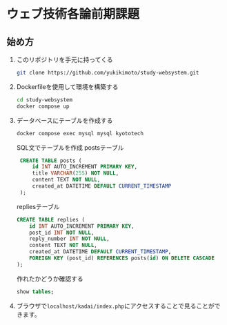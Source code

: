 # ウェブ技術各論前期課題

## 始め方
1. このリポジトリを手元に持ってくる
    ```bash
    git clone https://github.com/yukikimoto/study-websystem.git
    ```
2. Dockerfileを使用して環境を構築する
   ```bash
   cd study-websystem
   docker compose up
   ```
3. データベースにテーブルを作成する
   ``` bash
   docker compose exec mysql mysql kyototech
   ```
   SQL文でテーブルを作成
   postsテーブル
   ```sql
    CREATE TABLE posts (
        id INT AUTO_INCREMENT PRIMARY KEY,
        title VARCHAR(255) NOT NULL,
        content TEXT NOT NULL,
        created_at DATETIME DEFAULT CURRENT_TIMESTAMP
    );
    ```
    repliesテーブル
    ```sql
    CREATE TABLE replies (
        id INT AUTO_INCREMENT PRIMARY KEY,
        post_id INT NOT NULL,
        reply_number INT NOT NULL,
        content TEXT NOT NULL,
        created_at DATETIME DEFAULT CURRENT_TIMESTAMP,
        FOREIGN KEY (post_id) REFERENCES posts(id) ON DELETE CASCADE
    );
    ```
    作れたかどうか確認する
    ```sql
    show tables;
    ```
4. ブラウザで`localhost/kadai/index.php`にアクセスすることで見ることができます。
